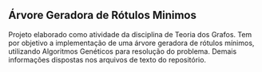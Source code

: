Árvore Geradora de Rótulos Minimos
---
Projeto elaborado como atividade da disciplina de Teoria dos Grafos.
Tem por objetivo a implementação de uma árvore geradora de rótulos mínimos, utilizando Algoritmos Genéticos para resolução do problema. Demais informações dispostas nos arquivos de texto do repositório. 

